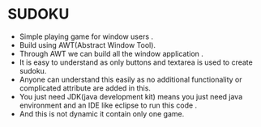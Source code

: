 # SUDOKU
* Simple playing game for window users .
* Build using AWT(Abstract Window Tool).
* Through AWT we can build all the window application .
* It is easy to understand as only buttons and textarea is used to create sudoku.
* Anyone can understand this easily as no additional functionality or complicated attribute are added in this.
* You just need JDK(java development kit) means you just need java environment and an IDE like eclipse to run this code .
* And this is not dynamic it contain only one game.
